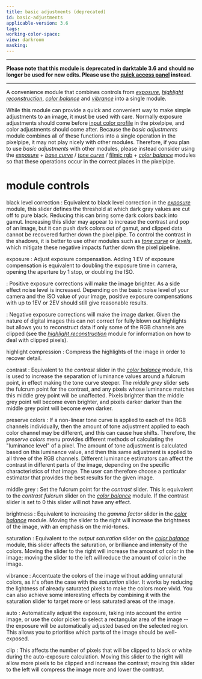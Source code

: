 ```yaml
---
title: basic adjustments (deprecated)
id: basic-adjustments
applicable-version: 3.6
tags: 
working-color-space:  
view: darkroom
masking: 
---
```


---

**Please note that this module is deprecated in darktable 3.6 and should no longer be used for new edits. Please use the [quick access panel](../../darkroom/organization/quick-access-panel.md) instead.**

---

A convenience module that combines controls from [_exposure_](./exposure.md), [_highlight reconstruction_](./highlight-reconstruction.md), [_color balance_](./color-balance.md) and [_vibrance_](./vibrance.md) into a single module. 

While this module can provide a quick and convenient way to make simple adjustments to an image, it must be used with care. Normally exposure adjustments should come before [input color profile](./input-color-profile.md) in the pixelpipe, and color adjustments should come after. Because the _basic adjustments_ module combines all of these functions into a single operation in the pixelpipe, it may not play nicely with other modules. Therefore, if you plan to use _basic adjustments_ with other modules, please instead consider using the [_exposure_](exposure.md) + [_base curve_](base-curve.md) / [_tone curve_](tone-curve.md) / [filmic rgb](filmic-rgb.md) + [_color balance_](color-balance.md) modules so that these operations occur in the correct places in the pixelpipe.

# module controls

black level correction
: Equivalent to black level correction in the [_exposure_](exposure.md) module, this slider defines the threshold at which dark gray values are cut off to pure black. Reducing this can bring some dark colors back into gamut. Increasing this slider may appear to increase the contrast and pop of an image, but it can push dark colors out of gamut, and clipped data cannot be recovered further down the pixel pipe. To control the contrast in the shadows, it is better to use other modules such as [_tone curve_](tone-curve.md) or [_levels_](levels.md), which mitigate these negative impacts further down the pixel pipeline.

exposure
: Adjust exposure compensation. Adding 1 EV of exposure compensation is equivalent to doubling the exposure time in camera, opening the aperture by 1 stop, or doubling the ISO. 

: Positive exposure corrections will make the image brighter. As a side effect noise level is increased. Depending on the basic noise level of your camera and the ISO value of your image, positive exposure compensations with up to 1EV or 2EV should still give reasonable results.

: Negative exposure corrections will make the image darker. Given the nature of digital images this can not correct for fully blown out highlights but allows you to reconstruct data if only some of the RGB channels are clipped (see the [_highlight reconstruction_](highlight-reconstruction.md) module for information on how to deal with clipped pixels).

highlight compression
: Compress the highlights of the image in order to recover detail.

contrast
: Equivalent to the _contrast_ slider in the [_color balance_](color-balance.md) module, this is used to increase the separation of luminance values around a fulcrum point, in effect making the tone curve steeper. The _middle grey_ slider sets the fulcrum point for the contrast, and any pixels whose luminance matches this middle grey point will be unaffected. Pixels brighter than the middle grey point will become even brighter, and pixels darker darker than the middle grey point will become even darker.

preserve colors
: If a non-linear tone curve is applied to each of the RGB channels individually, then the amount of tone adjustment applied to each color channel may be different, and this can cause hue shifts. Therefore, the _preserve colors_ menu provides different methods of calculating the "luminance level" of a pixel. The amount of tone adjustment is calculated based on this luminance value, and then this same adjustment is applied to all three of the RGB channels. Different luminance estimators can affect the contrast in different parts of the image, depending on the specific characteristics of that image. The user can therefore choose a particular estimator that provides the best results for the given image.

middle grey
: Set the fulcrum point for the _contrast_ slider. This is equivalent to the _contrast fulcrum_ slider on the [_color balance_](color-balance.md) module. If the contrast slider is set to 0 this slider will not have any effect.

brightness
: Equivalent to increasing the _gamma factor_ slider in the [_color balance_](color-balance.md) module. Moving the slider to the right will increase the brightness of the image, with an emphasis on the mid-tones.

saturation
: Equivalent to the _output saturation_ slider on the [_color balance_](color-balance.md) module, this slider affects the saturation, or brilliance and intensity of the colors. Moving the slider to the right will increase the amount of color in the image; moving the slider to the left will reduce the amount of color in the image.

vibrance
: Accentuate the colors of the image without adding unnatural colors, as it's often the case with the _saturation_ slider. It works by reducing the lightness of already saturated pixels to make the colors more vivid. You can also achieve some interesting effects by combining it with the saturation slider to target more or less saturated areas of the image.

auto
: Automatically adjust the exposure, taking into account the entire image, or use the color picker to select a rectangular area of the image -- the exposure will be automatically adjusted based on the selected region. This allows you to prioritise which parts of the image should be well-exposed.

clip
: This affects the number of pixels that will be clipped to black or white during the auto-exposure calculation. Moving this slider to the right will allow more pixels to be clipped and increase the contrast; moving this slider to the left will compress the image more and lower the contrast.

